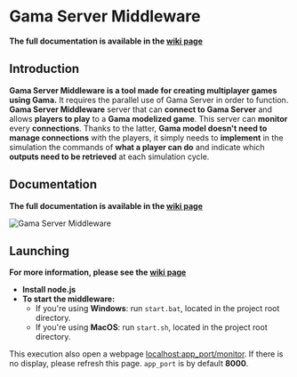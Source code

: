 # Gama Server Middleware

**The full documentation is available in the [wiki page](https://github.com/project-SIMPLE/GamaServerMiddleware/wiki)**

## Introduction

**Gama Server Middleware is a tool made for creating multiplayer games using Gama.** It requires the parallel use of Gama Server in order to function. **Gama Server Middleware** server that can **connect to Gama Server** and allows **players to play** to a **Gama modelized game**. This server can **monitor** every **connections**. Thanks to the latter, **Gama model doesn't need to manage connections** with the players, it simply needs to **implement** in the simulation the commands of **what a player can do** and indicate which **outputs need to be retrieved** at each simulation cycle.

## Documentation

**The full documentation is available in the [wiki page](https://github.com/project-SIMPLE/GamaServerMiddleware/wiki)**

![Gama Server Middleware](https://github.com/project-SIMPLE/GamaServerMiddleware/assets/104212258/0537f360-0c30-41b4-9b96-74e85d6ae5c2)

## Launching

**For more information, please see the [wiki page](https://github.com/project-SIMPLE/GamaServerMiddleware/wiki)**

- **Install node.js**
- **To start the middleware:**
   - If you're using **Windows**: run ``start.bat``, located in the project root directory.
   - If you're using **MacOS**: run ``start.sh``, located in the project root directory.

This execution also open a webpage [localhost:app_port/monitor](http:localhost:8000/monitor). If there is no display, please refresh this page. ```app_port``` is by default **8000**.

